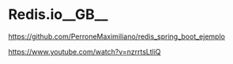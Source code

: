 # Redis.io__GB__

https://github.com/PerroneMaximiliano/redis_spring_boot_ejemplo

https://www.youtube.com/watch?v=nzrrtsLtliQ
